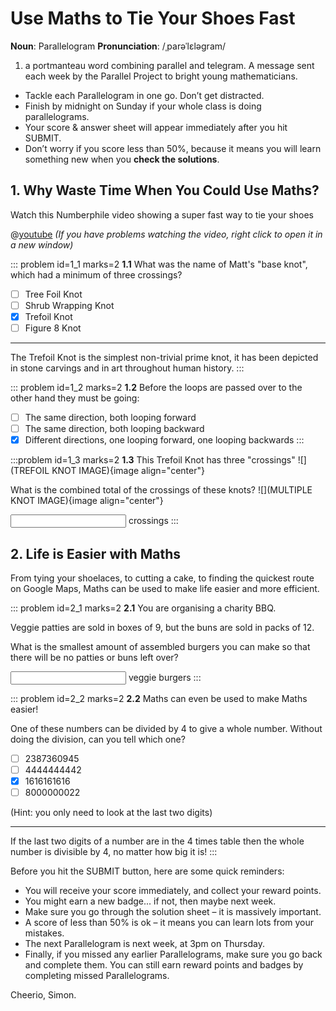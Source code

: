# Use Maths to Tie Your Shoes Fast

<div class="dictionary">

__Noun__: Parallelogram
__Pronunciation__: /ˌparəˈlɛləɡram/

1. a portmanteau word combining parallel and telegram. A message sent each
week by the Parallel Project to bright young mathematicians.

</div>

*	Tackle each Parallelogram in one go. Don’t get distracted.
*	Finish by midnight on Sunday if your whole class is doing parallelograms.
*	Your score & answer sheet will appear immediately after you hit SUBMIT.
*	Don’t worry if you score less than 50%, because it means you will learn something new when you __check the solutions__.  


## 1. Why Waste Time When You Could Use Maths?

Watch this Numberphile video showing a super fast way to tie your shoes

@[youtube](watch?v=wBU9N35ZHIw?rel=0) _(If you have problems watching the video, right click to open it in a new window)_

::: problem id=1_1 marks=2
__1.1__ What was the name of Matt's "base knot", which had a minimum of three crossings?

* [ ] Tree Foil Knot
* [ ] Shrub Wrapping Knot
* [x] Trefoil Knot
* [ ] Figure 8 Knot

---

The Trefoil Knot is the simplest non-trivial prime knot, it has been depicted in stone carvings and in art throughout human history.
:::

::: problem id=1_2 marks=2
__1.2__ Before the loops are passed over to the other hand they must be going:

* [ ] The same direction, both looping forward
* [ ] The same direction, both looping backward
* [x] Different directions, one looping forward, one looping backwards
:::

:::problem id=1_3 marks=2
__1.3__ This Trefoil Knot has three "crossings"
![](TREFOIL KNOT IMAGE){image align="center"}  

What is the combined total of the crossings of these knots?
![](MULTIPLE KNOT IMAGE){image align="center"}  

<input type="number" solution="18"/> crossings
:::

## 2. Life is Easier with Maths

From tying your shoelaces, to cutting a cake, to finding the quickest route on Google Maps, Maths can be used to make life easier and more efficient.

::: problem id=2_1 marks=2
__2.1__ You are organising a charity BBQ.  

Veggie patties are sold in boxes of 9, but the buns are sold in packs of 12.  

What is the smallest amount of assembled burgers you can make so that there will be no patties or buns left over?

<input type="number" solution="36"/> veggie burgers
:::

::: problem id=2_2 marks=2
__2.2__ Maths can even be used to make Maths easier!  

One of these numbers can be divided by 4 to give a whole number. Without doing the division, can you tell which one?

* [ ] 2387360945
* [ ] 4444444442
* [x] 1616161616
* [ ] 8000000022

(Hint: you only need to look at the last two digits)

---

If the last two digits of a number are in the 4 times table then the whole number is divisible by 4, no matter how big it is!
:::


Before you hit the SUBMIT button, here are some quick reminders:

*	You will receive your score immediately, and collect your reward points.
*	You might earn a new badge... if not, then maybe next week.
*	Make sure you go through the solution sheet – it is massively important.
*	A score of less than 50% is ok – it means you can learn lots from your mistakes.
*	The next Parallelogram is next week, at 3pm on Thursday.
*	Finally, if you missed any earlier Parallelograms, make sure you go back and complete them. You can still earn reward points and badges by completing missed Parallelograms.

Cheerio,
Simon.
